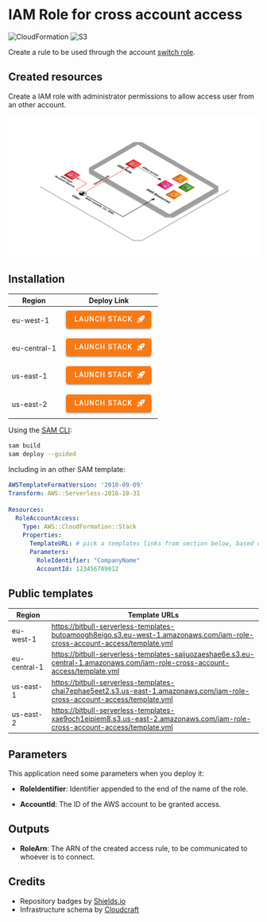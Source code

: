 # IAM Role for cross account access

![CloudFormation](https://img.shields.io/badge/-CloudFormation-%23FF4F8B)
![S3](https://img.shields.io/badge/-S3-%236BAE3E)

Create a rule to be used through the account [switch role](https://docs.aws.amazon.com/IAM/latest/UserGuide/id_roles_use_switch-role-console.html).

## Created resources

Create a IAM role with administrator permissions to allow access user from an other account.

![Infrastructure Schema](./doc/schema.png)

## Installation

| Region       | Deploy Link |
| ------------ | ----------- |
| eu-west-1    | [![Launch Stack in region eu-west-1 ](./doc/button.png)](https://eu-west-1.console.aws.amazon.com/cloudformation/home#/stacks/create/review?templateURL=https://bitbull-serverless-templates-butoamoogh8eigo.s3.eu-west-1.amazonaws.com/iam-role-cross-account-access/template.yml&stackName=accessrole) |
| eu-central-1 | [![Launch Stack in region eu-central-1](./doc/button.png)](https://eu-central-1.console.aws.amazon.com/cloudformation/home#/stacks/create/review?templateURL=https://bitbull-serverless-templates-saijuozaeshae6e.s3.eu-central-1.amazonaws.com/iam-role-cross-account-access/template.yml&stackName=accessrole) |
| us-east-1    | [![Launch Stack in region us-east-1](./doc/button.png)](https://us-east-1.console.aws.amazon.com/cloudformation/home#/stacks/create/review?templateURL=https://bitbull-serverless-templates-chai7ephae5eet2.s3.us-east-1.amazonaws.com/iam-role-cross-account-access/template.yml&stackName=accessrole) |
| us-east-2    | [![Launch Stack in region us-east-2](./doc/button.png)](https://us-east-2.console.aws.amazon.com/cloudformation/home#/stacks/create/review?templateURL=https://bitbull-serverless-templates-xae9och1eipiem8.s3.us-east-2.amazonaws.com/iam-role-cross-account-access/template.yml&stackName=accessrole) |

Using the [SAM CLI](https://docs.aws.amazon.com/serverless-application-model/latest/developerguide/what-is-sam.html):
```bash
sam build
sam deploy --guided
```

Including in an other SAM template:
```yaml
AWSTemplateFormatVersion: '2010-09-09'
Transform: AWS::Serverless-2016-10-31

Resources:
  RoleAccountAccess:
    Type: AWS::CloudFormation::Stack
    Properties:
      TemplateURL: # pick a templates links from section below, based on your region
      Parameters:
        RoleIdentifier: "CompanyName"
        AccountId: 123456789012
```

## Public templates

| Region       | Template URLs                                                                                           |
| ------------ | ------------------------------------------------------------------------------------------------------- |
| eu-west-1    | https://bitbull-serverless-templates-butoamoogh8eigo.s3.eu-west-1.amazonaws.com/iam-role-cross-account-access/template.yml    |
| eu-central-1 | https://bitbull-serverless-templates-saijuozaeshae6e.s3.eu-central-1.amazonaws.com/iam-role-cross-account-access/template.yml |
| us-east-1    | https://bitbull-serverless-templates-chai7ephae5eet2.s3.us-east-1.amazonaws.com/iam-role-cross-account-access/template.yml    |
| us-east-2    | https://bitbull-serverless-templates-xae9och1eipiem8.s3.us-east-2.amazonaws.com/iam-role-cross-account-access/template.yml    |

## Parameters

This application need some parameters when you deploy it:

- **RoleIdentifier**: Identifier appended to the end of the name of the role.

- **AccountId**: The ID of the AWS account to be granted access.

## Outputs

- **RoleArn**: The ARN of the created access rule, to be communicated to whoever is to connect.

## Credits

- Repository badges by [Shields.io](https://shields.io/)
- Infrastructure schema by [Cloudcraft](https://www.cloudcraft.co/)
